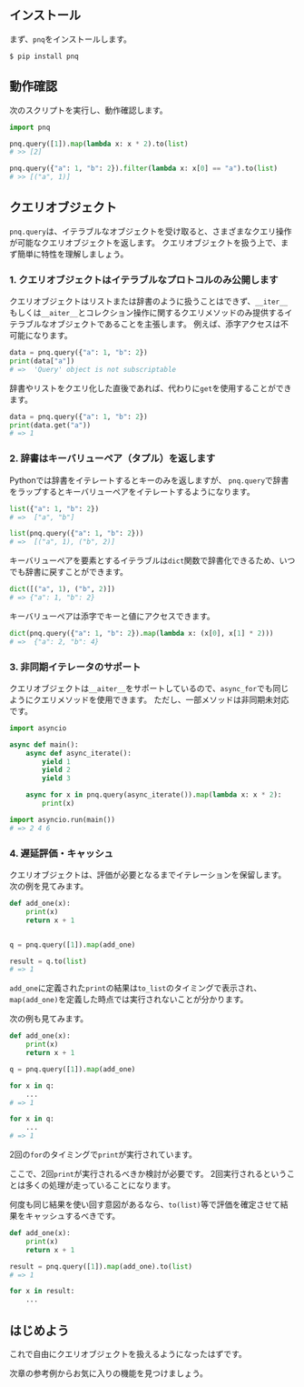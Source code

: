 ## インストール

まず、`pnq`をインストールします。

```shell
$ pip install pnq
```

## 動作確認

次のスクリプトを実行し、動作確認します。

```python
import pnq

pnq.query([1]).map(lambda x: x * 2).to(list)
# >> [2]

pnq.query({"a": 1, "b": 2}).filter(lambda x: x[0] == "a").to(list)
# >> [("a", 1)]
```

## クエリオブジェクト

`pnq.query`は、イテラブルなオブジェクトを受け取ると、さまざまなクエリ操作が可能なクエリオブジェクトを返します。
クエリオブジェクトを扱う上で、まず簡単に特性を理解しましょう。

### 1. クエリオブジェクトはイテラブルなプロトコルのみ公開します

クエリオブジェクトはリストまたは辞書のように扱うことはできず、`__iter__`もしくは`__aiter__`とコレクション操作に関するクエリメソッドのみ提供するイテラブルなオブジェクトであることを主張します。
例えば、添字アクセスは不可能になります。

``` python
data = pnq.query({"a": 1, "b": 2})
print(data["a"])
# =>  'Query' object is not subscriptable
```

辞書やリストをクエリ化した直後であれば、代わりに`get`を使用することができます。

``` python
data = pnq.query({"a": 1, "b": 2})
print(data.get("a"))
# => 1
```

### 2. 辞書はキーバリューペア（タプル）を返します

Pythonでは辞書をイテレートするとキーのみを返しますが、
`pnq.query`で辞書をラップするとキーバリューペアをイテレートするようになります。

``` python
list({"a": 1, "b": 2})
# =>  ["a", "b"]

list(pnq.query({"a": 1, "b": 2}))
# =>  [("a", 1), ("b", 2)]
```

キーバリューペアを要素とするイテラブルは`dict`関数で辞書化できるため、いつでも辞書に戻すことができます。

``` python
dict([("a", 1), ("b", 2)])
# => {"a": 1, "b": 2}
```

キーバリューペアは添字でキーと値にアクセスできます。

``` python
dict(pnq.query({"a": 1, "b": 2}).map(lambda x: (x[0], x[1] * 2)))
# =>  {"a": 2, "b": 4}
```


### 3. 非同期イテレータのサポート

クエリオブジェクトは`__aiter__`をサポートしているので、`async_for`でも同じようにクエリメソッドを使用できます。
ただし、一部メソッドは非同期未対応です。

``` python
import asyncio

async def main():
    async def async_iterate():
        yield 1
        yield 2
        yield 3

    async for x in pnq.query(async_iterate()).map(lambda x: x * 2):
        print(x)

import asyncio.run(main())
# => 2 4 6
```

### 4. 遅延評価・キャッシュ

クエリオブジェクトは、評価が必要となるまでイテレーションを保留します。
次の例を見てみます。

``` python
def add_one(x):
    print(x)
    return x + 1


q = pnq.query([1]).map(add_one)

result = q.to(list)
# => 1
```

`add_one`に定義された`print`の結果は`to_list`のタイミングで表示され、
`map(add_one)`を定義した時点では実行されないことが分かります。

次の例も見てみます。

``` python
def add_one(x):
    print(x)
    return x + 1

q = pnq.query([1]).map(add_one)

for x in q:
    ...
# => 1

for x in q:
    ...
# => 1
```

2回の`for`のタイミングで`print`が実行されています。

ここで、2回`print`が実行されるべきか検討が必要です。
2回実行されるということは多くの処理が走っていることになります。

何度も同じ結果を使い回す意図があるなら、`to(list)`等で評価を確定させて結果をキャッシュするべきです。

``` python
def add_one(x):
    print(x)
    return x + 1

result = pnq.query([1]).map(add_one).to(list)
# => 1

for x in result:
    ...
```

## はじめよう

これで自由にクエリオブジェクトを扱えるようになったはずです。

次章の参考例からお気に入りの機能を見つけましょう。
